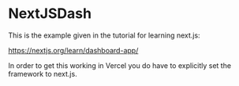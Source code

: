 # NextJSDash

This is the example given in the tutorial for learning next.js:

https://nextjs.org/learn/dashboard-app/

In order to get this working in Vercel you do have to explicitly set the framework to next.js.